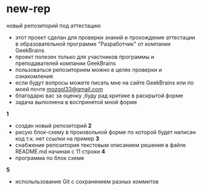 # new-rep
новый репозиторий под аттестацию
* этот проект сделан для проверки знаний и прохождение аттестации в образовательной программе "Разработчик" от компании GeekBrains
* проект полезен только для участников программы и преподавателей компании GeekBrains
* пользоваться репозиторием можно в целях проверки и ознакомления
* если будут вопросы можете писать мне на сайте GeekBrains или по моей почте mozgol33@gmail.com
* благодарю вас за оценку ,буду рад критике в раскрытой форме
* задача выполнена в воспринятой мной форме


**1**
* создан новый репозиторий
**2**
* рисую блок-схему в произвольной форме по которой будет написан код т.к. нет ссылки на пример
**3**
* снабжение репозитория текстовым описанием решения в файле README.md начиная с 11 строки
**4**
* программа по блок схеме


**5**
* испольльзование Git с сохранением разных коммитов 
